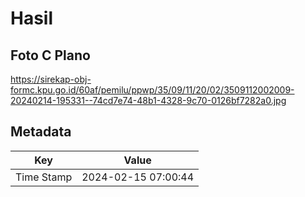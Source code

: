 # Hasil

## Foto C Plano

https://sirekap-obj-formc.kpu.go.id/60af/pemilu/ppwp/35/09/11/20/02/3509112002009-20240214-195331--74cd7e74-48b1-4328-9c70-0126bf7282a0.jpg


## Metadata

| Key        | Value               |
| ---------- | ------------------- |
| Time Stamp | 2024-02-15 07:00:44 |



